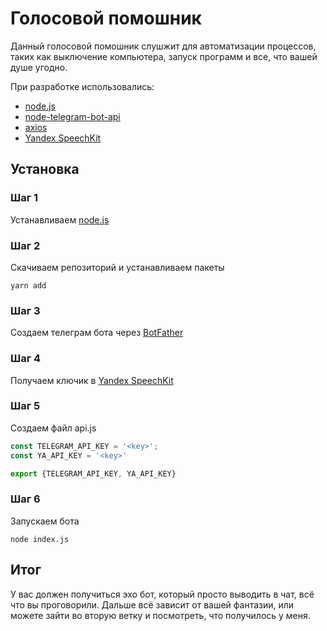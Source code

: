# Голосовой помошник
Данный голосовой помошник слушжит для автоматизации процессов, таких как выключение компьютера, запуск программ и все, что вашей душе угодно.

При разработке использовались:
- [node.js](https://nodejs.org/en/)
- [node-telegram-bot-api](https://github.com/yagop/node-telegram-bot-api)
- [axios](https://github.com/axios/axios)
- [Yandex SpeechKit](https://console.cloud.yandex.ru/)

## Установка 
### Шаг 1
Устанавливаем [node.js](https://nodejs.org/en/)

### Шаг 2
Скачиваем репозиторий и устанавливаем пакеты<br>
```
yarn add
```

### Шаг 3
Создаем телеграм бота через [BotFather](https://telegram.me/BotFather)

### Шаг 4
Получаем ключик в [Yandex SpeechKit](https://console.cloud.yandex.ru/)

### Шаг 5
Создаем файл api.js

```javascript
const TELEGRAM_API_KEY = '<key>';
const YA_API_KEY = '<key>'

export {TELEGRAM_API_KEY, YA_API_KEY}
```

### Шаг 6
Запускаем бота 
```
node index.js
```

## Итог
У вас должен получиться эхо бот, который просто выводить в чат, всё что вы проговорили.
Дальше всё зависит от вашей фантазии, или можете зайти во вторую ветку и посмотреть, что получилось у меня.